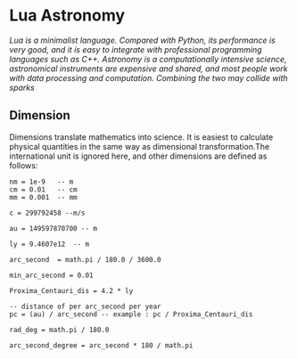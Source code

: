 # Lua Astronomy
*Lua is a minimalist language. Compared with Python, its performance is very good, and it is easy to integrate with professional programming languages such as C++.*
*Astronomy is a computationally intensive science, astronomical instruments are expensive and shared, and most people work with data processing and computation.*
*Combining the two may collide with sparks*

## Dimension
Dimensions translate mathematics into science. It is easiest to calculate physical quantities in the same way as dimensional transformation.The international unit is ignored here, and other dimensions are defined as follows:
```
nm = 1e-9	-- m
cm = 0.01	-- cm
mm = 0.001	-- mm

c = 299792458 --m/s

au = 149597870700 -- m 

ly = 9.4607e12	-- m

arc_second	= math.pi / 180.0 / 3600.0 

min_arc_second = 0.01

Proxima_Centauri_dis = 4.2 * ly

-- distance of per arc_second per year 
pc = (au) / arc_second -- example : pc / Proxima_Centauri_dis

rad_deg = math.pi / 180.0

arc_second_degree = arc_second * 180 / math.pi 
```
